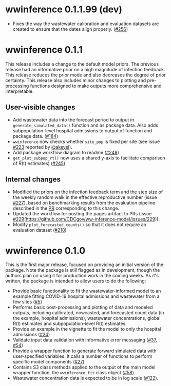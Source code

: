 # wwinference 0.1.1.99 (dev)
- Fixes the way the wastewater calibration and evaluation datasets are created
to ensure that the dates align properly. ([#256](https://github.com/CDCgov/ww-inference-model/issues/256))

# wwinference 0.1.1
This release includes a change to the default model priors. The previous release had an informative prior on a high magnitude of infection feedback. This release reduces the prior mode and also decreases the degree of prior certainty. This release also includes minor changes to plotting and pre-processing functions designed to make outputs more comprehensive and interpretable.

## User-visible changes
- Add wastewater data into the forecast period to output in `generate_simulated_data()` function and as package data. Also adds subpopulation-level
hospital admissions to output of function and package data. ([#184](https://github.com/CDCgov/ww-inference-model/issues/184))
- `wwinference` now checks whether `site_pop` is fixed per site (see issue [#223](https://github.com/CDCgov/ww-inference-model/issues/226) reported by [@akeyel](https://github.com/akeyel)).
- Add package workflow diagram to readme ([#248](https://github.com/CDCgov/ww-inference-model/issues/248))
- `get_plot_subpop_rt()` now uses a shared y-axis to facilitate comparison of R(t) estimates) ([#245](https://github.com/CDCgov/ww-inference-model/issues/245))

## Internal changes
- Modified the priors on the infection feedback term and the step size of the weekly random walk in the effective reproductive number (issue [#227](https://github.com/CDCgov/ww-inference-model/issues/227)), based on benchmarking results from the evaluation pipeline described in the [PR](https://github.com/CDCgov/ww-inference-model/pull/236) corresponding to this change.
- Updated the workflow for posting the pages artifact to PRs (issue [#229](https://github.com/CDCgov/ww-inference-model/issues/229)(https://github.com/CDCgov/ww-inference-model/issues/229)).
- Modify `plot_forecasted_counts()` so that it does not require an evaluation dataset ([#218](https://github.com/CDCgov/ww-inference-model/pull/218))

# wwinference 0.1.0

This is the first major release, focused on providing an initial version of the package.
Note the package is still flagged as in development, though the authors plan on using it for production work in the coming weeks.
As it's written, the package is intended to allow users to do the following:

- Provide basic functionality to fit the wastewater-informed model to an example fitting COVID-19 hospital admissions and wastewater from a few sites ([#5](https://github.com/CDCgov/ww-inference-model/issues/5))
- Performs basic post-processing and plotting of data and modeled outputs, including calibrated, nowcasted, and forecasted count data (in the example, hospital admissions), wastewater concentrations, global R(t) estimates and subpopulation-level R(t) estimates
- Provide an example in the vignette to fit the model to only the hospital admissions ([#24](https://github.com/CDCgov/ww-inference-model/issues/24))
- Validate input data validation with informative error messaging ([#37](https://github.com/CDCgov/ww-inference-model/issues/37), [#54](https://github.com/CDCgov/ww-inference-model/issues/54))
- Provide a wrapper function to generate forward simulated data with user-specified variables. It calls a number of functions to perform specific model components ([#27](https://github.com/CDCgov/ww-inference-model/issues/27))
- Contains S3 class methods applied to the output of the main model wrapper function, the `wwinference_fit` class object ([#58](https://github.com/CDCgov/ww-inference-model/issues/58)).
- Wastewater concentration data is expected to be in log scale ([#122](https://github.com/CDCgov/ww-inference-model/pull/122)).
